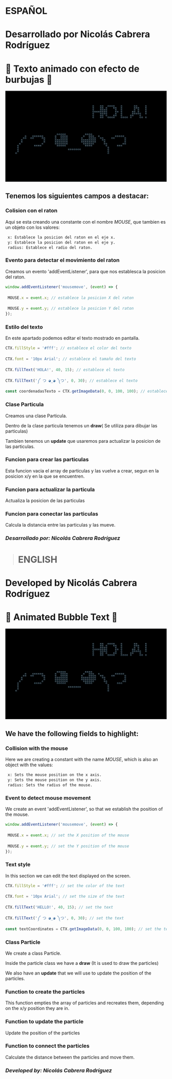 
# **ESPAÑOL** 
# **Desarrollado por Nicolás Cabrera Rodríguez**
# 🫧 **Texto animado con efecto de burbujas** 🫧

![Burbujas](img/BubbleGIF.gif "🫧🫧🫧")

## Tenemos los siguientes **campos** a destacar:

 ### **Colision con el raton**

 Aqui se esta creando una constante con el nombre *MOUSE*, que tambien es un objeto con los valores:

     x: Establece la posicion del raton en el eje x.
     y: Establece la posicion del raton en el eje y. 
     radius: Establece el radio del raton.

 ### **Evento para detectar el movimiento del raton**

 Creamos un evento 'addEventListener', para que nos establesca la posicion del raton.

 ``` javascript
 window.addEventListener('mousemove', (event) => {

  MOUSE.x = event.x; // establece la posicion X del raton

  MOUSE.y = event.y; // establece la posicion Y del raton
});
 ```

 ### **Estilo del texto**

En este apartado podemos editar el texto mostrado en pantalla.

```javascript
CTX.fillStyle = '#fff'; // establece el color del texto

CTX.font = '10px Arial'; // establece el tamaño del texto

CTX.fillText('HOLA!', 40, 15); // establece el texto

CTX.fillText('༼ つ ◕_◕ ༽つ', 0, 30); // establece el texto

const coordenadasTexto = CTX.getImageData(0, 0, 100, 100); // establece el texto
```

 ### **Clase Particula**
  Creamos una clase Particula.

Dentro de la clase particula tenemos un **draw**( Se utiliza para dibujar las particulas)

Tambien tenemos un **update** que usaremos para actualizar la posicion de las particulas.

 ### **Funcion para crear las particulas**

Esta funcion vacia el array de particulas y las vuelve a crear, segun en la posicion x/y en la que se encuentren.


 ### **Funcion para actualizar la particula**

Actualiza la posicion de las particulas

 ### **Funcion para conectar las particulas**

Calcula la distancia entre las particulas y las mueve.

### ***Desarrollado por: Nicolás Cabrera Rodríguez***

># **ENGLISH**
# **Developed by Nicolás Cabrera Rodríguez**
# 🫧 **Animated Bubble Text** 🫧

![Burbujas](img/BubbleGIF.gif "🫧🫧🫧")

## We have the following **fields** to highlight:

  ### **Collision with the mouse**

 Here we are creating a constant with the name *MOUSE*, which is also an object with the values:

     x: Sets the mouse position on the x axis.
     y: Sets the mouse position on the y axis.
     radius: Sets the radius of the mouse.

 ### **Event to detect mouse movement**

 We create an event 'addEventListener', so that we establish the position of the mouse.

 ``` javascript
 window.addEventListener('mousemove', (event) => {

  MOUSE.x = event.x; // set the X position of the mouse

  MOUSE.y = event.y; // set the Y position of the mouse
});
 ```

 ### **Text style**

In this section we can edit the text displayed on the screen.

```javascript
CTX.fillStyle = '#fff'; // set the color of the text

CTX.font = '10px Arial'; // set the size of the text

CTX.fillText('HELLO!', 40, 15); // set the text

CTX.fillText('༼ つ ◕_◕ ༽つ', 0, 30); // set the text

const textCoordinates = CTX.getImageData(0, 0, 100, 100); // set the text
```

 ### **Class Particle**
  We create a class Particle.

Inside the particle class we have a **draw** (It is used to draw the particles)

We also have an **update** that we will use to update the position of the particles.

 ### **Function to create the particles**

This function empties the array of particles and recreates them, depending on the x/y position they are in.


 ### **Function to update the particle**

Update the position of the particles

 ### **Function to connect the particles**

Calculate the distance between the particles and move them.

### ***Developed by: Nicolás Cabrera Rodríguez***

